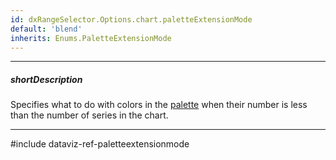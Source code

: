 ```yaml
---
id: dxRangeSelector.Options.chart.paletteExtensionMode
default: 'blend'
inherits: Enums.PaletteExtensionMode
---
```

---
##### shortDescription
Specifies what to do with colors in the [palette](/api-reference/10%20UI%20Components/dxRangeSelector/1%20Configuration/chart/palette.md '{basewidgetpath}/Configuration/chart/#palette') when their number is less than the number of series in the chart.

---
#include dataviz-ref-paletteextensionmode